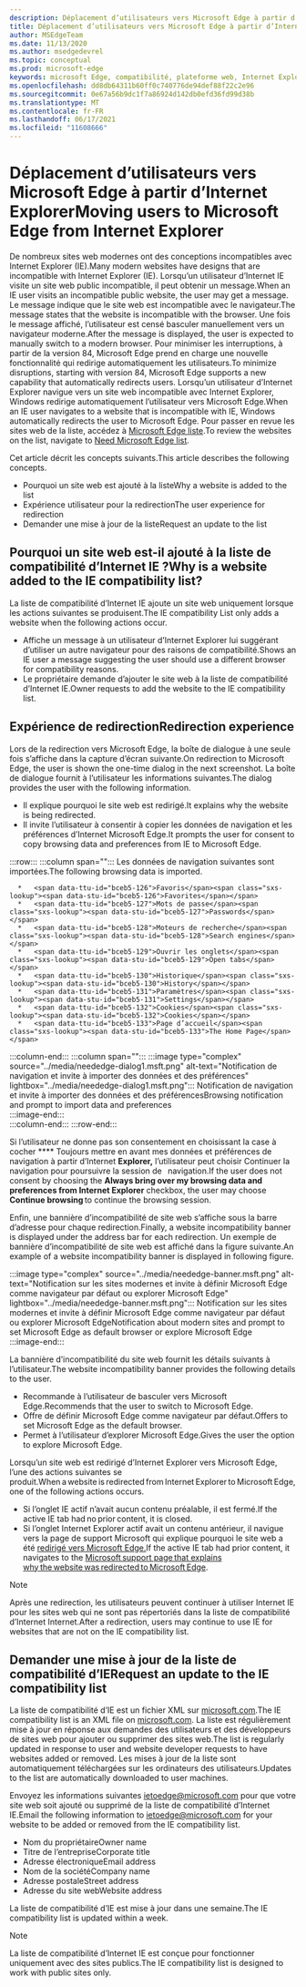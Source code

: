 ```yaml
---
description: Déplacement d’utilisateurs vers Microsoft Edge à partir d’Internet Explorer
title: Déplacement d’utilisateurs vers Microsoft Edge à partir d’Internet Explorer
author: MSEdgeTeam
ms.date: 11/13/2020
ms.author: msedgedevrel
ms.topic: conceptual
ms.prod: microsoft-edge
keywords: microsoft Edge, compatibilité, plateforme web, Internet Explorer
ms.openlocfilehash: dd8db64311b60ff0c740776de94def88f22c2e96
ms.sourcegitcommit: 0e67a56b9dc1f7a86924d142db0efd36fd99d38b
ms.translationtype: MT
ms.contentlocale: fr-FR
ms.lasthandoff: 06/17/2021
ms.locfileid: "11608666"
---
```

# <a name="moving-users-to-microsoft-edge-from-internet-explorer"></a><span data-ttu-id="bceb5-104">Déplacement d’utilisateurs vers Microsoft Edge à partir d’Internet Explorer</span><span class="sxs-lookup"><span data-stu-id="bceb5-104">Moving users to Microsoft Edge from Internet Explorer</span></span>  

<span data-ttu-id="bceb5-105">De nombreux sites web modernes ont des conceptions incompatibles avec Internet Explorer \(IE\).</span><span class="sxs-lookup"><span data-stu-id="bceb5-105">Many modern websites have designs that are incompatible with Internet Explorer \(IE\).</span></span>  <span data-ttu-id="bceb5-106">Lorsqu’un utilisateur d’Internet IE visite un site web public incompatible, il peut obtenir un message.</span><span class="sxs-lookup"><span data-stu-id="bceb5-106">When an IE user visits an incompatible public website, the user may get a message.</span></span>  <span data-ttu-id="bceb5-107">Le message indique que le site web est incompatible avec le navigateur.</span><span class="sxs-lookup"><span data-stu-id="bceb5-107">The message states that the website is incompatible with the browser.</span></span>  <span data-ttu-id="bceb5-108">Une fois le message affiché, l’utilisateur est censé basculer manuellement vers un navigateur moderne.</span><span class="sxs-lookup"><span data-stu-id="bceb5-108">After the message is displayed, the user is expected to manually switch to a modern browser.</span></span>  <span data-ttu-id="bceb5-109">Pour minimiser les interruptions, à partir de la version 84, Microsoft Edge prend en charge une nouvelle fonctionnalité qui redirige automatiquement les utilisateurs.</span><span class="sxs-lookup"><span data-stu-id="bceb5-109">To minimize disruptions, starting with version 84, Microsoft Edge supports a new capability that automatically redirects users.</span></span>  <span data-ttu-id="bceb5-110">Lorsqu’un utilisateur d’Internet Explorer navigue vers un site web incompatible avec Internet Explorer, Windows redirige automatiquement l’utilisateur vers Microsoft Edge.</span><span class="sxs-lookup"><span data-stu-id="bceb5-110">When an IE user navigates to a website that is incompatible with IE, Windows automatically redirects the user to Microsoft Edge.</span></span>  <span data-ttu-id="bceb5-111">Pour passer en revue les sites web de la liste, accédez à [Microsoft Edge liste][MicrosoftEdgeNeededgeV1].</span><span class="sxs-lookup"><span data-stu-id="bceb5-111">To review the websites on the list, navigate to [Need Microsoft Edge list][MicrosoftEdgeNeededgeV1].</span></span>

<span data-ttu-id="bceb5-112">Cet article décrit les concepts suivants.</span><span class="sxs-lookup"><span data-stu-id="bceb5-112">This article describes the following concepts.</span></span>  

*   <span data-ttu-id="bceb5-113">Pourquoi un site web est ajouté à la liste</span><span class="sxs-lookup"><span data-stu-id="bceb5-113">Why a website is added to the list</span></span>  
*   <span data-ttu-id="bceb5-114">Expérience utilisateur pour la redirection</span><span class="sxs-lookup"><span data-stu-id="bceb5-114">The user experience for redirection</span></span>  
*   <span data-ttu-id="bceb5-115">Demander une mise à jour de la liste</span><span class="sxs-lookup"><span data-stu-id="bceb5-115">Request an update to the list</span></span>  
    
## <a name="why-is-a-website-added-to-the-ie-compatibility-list"></a><span data-ttu-id="bceb5-116">Pourquoi un site web est-il ajouté à la liste de compatibilité d’Internet IE ?</span><span class="sxs-lookup"><span data-stu-id="bceb5-116">Why is a website added to the IE compatibility list?</span></span>  

<span data-ttu-id="bceb5-117">La liste de compatibilité d’Internet IE ajoute un site web uniquement lorsque les actions suivantes se produisent.</span><span class="sxs-lookup"><span data-stu-id="bceb5-117">The IE compatibility List only adds a website when the following actions occur.</span></span>  

*   <span data-ttu-id="bceb5-118">Affiche un message à un utilisateur d’Internet Explorer lui suggérant d’utiliser un autre navigateur pour des raisons de compatibilité.</span><span class="sxs-lookup"><span data-stu-id="bceb5-118">Shows an IE user a message suggesting the user should use a different browser for compatibility reasons.</span></span>  
*   <span data-ttu-id="bceb5-119">Le propriétaire demande d’ajouter le site web à la liste de compatibilité d’Internet IE.</span><span class="sxs-lookup"><span data-stu-id="bceb5-119">Owner requests to add the website to the IE compatibility list.</span></span>  

## <a name="redirection-experience"></a><span data-ttu-id="bceb5-120">Expérience de redirection</span><span class="sxs-lookup"><span data-stu-id="bceb5-120">Redirection experience</span></span>

<span data-ttu-id="bceb5-121">Lors de la redirection vers Microsoft Edge, la boîte de dialogue à une seule fois s’affiche dans la capture d’écran suivante.</span><span class="sxs-lookup"><span data-stu-id="bceb5-121">On redirection to Microsoft Edge, the user is shown the one-time dialog in the next screenshot.</span></span>  <span data-ttu-id="bceb5-122">La boîte de dialogue fournit à l’utilisateur les informations suivantes.</span><span class="sxs-lookup"><span data-stu-id="bceb5-122">The dialog provides the user with the following information.</span></span>  

*   <span data-ttu-id="bceb5-123">Il explique pourquoi le site web est redirigé.</span><span class="sxs-lookup"><span data-stu-id="bceb5-123">It explains why the website is being redirected.</span></span>  
*   <span data-ttu-id="bceb5-124">Il invite l’utilisateur à consentir à copier les données de navigation et les préférences d’Internet Microsoft Edge.</span><span class="sxs-lookup"><span data-stu-id="bceb5-124">It prompts the user for consent to copy browsing data and preferences from IE to Microsoft Edge.</span></span>  

:::row:::
   :::column span="":::
      <span data-ttu-id="bceb5-125">Les données de navigation suivantes sont importées.</span><span class="sxs-lookup"><span data-stu-id="bceb5-125">The following browsing data is imported.</span></span>  
      
      *   <span data-ttu-id="bceb5-126">Favoris</span><span class="sxs-lookup"><span data-stu-id="bceb5-126">Favorites</span></span>  
      *   <span data-ttu-id="bceb5-127">Mots de passe</span><span class="sxs-lookup"><span data-stu-id="bceb5-127">Passwords</span></span>  
      *   <span data-ttu-id="bceb5-128">Moteurs de recherche</span><span class="sxs-lookup"><span data-stu-id="bceb5-128">Search engines</span></span>  
      *   <span data-ttu-id="bceb5-129">Ouvrir les onglets</span><span class="sxs-lookup"><span data-stu-id="bceb5-129">Open tabs</span></span>  
      *   <span data-ttu-id="bceb5-130">Historique</span><span class="sxs-lookup"><span data-stu-id="bceb5-130">History</span></span>  
      *   <span data-ttu-id="bceb5-131">Paramètres</span><span class="sxs-lookup"><span data-stu-id="bceb5-131">Settings</span></span>  
      *   <span data-ttu-id="bceb5-132">Cookies</span><span class="sxs-lookup"><span data-stu-id="bceb5-132">Cookies</span></span>  
      *   <span data-ttu-id="bceb5-133">Page d’accueil</span><span class="sxs-lookup"><span data-stu-id="bceb5-133">The Home Page</span></span>  
   :::column-end:::
   :::column span="":::
      :::image type="complex" source="../media/neededge-dialog1.msft.png" alt-text="Notification de navigation et invite à importer des données et des préférences" lightbox="../media/neededge-dialog1.msft.png":::
         <span data-ttu-id="bceb5-135">Notification de navigation et invite à importer des données et des préférences</span><span class="sxs-lookup"><span data-stu-id="bceb5-135">Browsing notification and prompt to import data and preferences</span></span>  
      :::image-end:::  
   :::column-end:::
:::row-end:::

<span data-ttu-id="bceb5-136">Si l’utilisateur ne donne pas son consentement en choisissant la case à cocher \*\*\*\* Toujours mettre en avant mes données et préférences de navigation à partir d’Internet **Explorer,** l’utilisateur peut choisir Continuer la navigation pour poursuivre la session de   navigation.</span><span class="sxs-lookup"><span data-stu-id="bceb5-136">If the user does not consent by choosing the **Always bring over my browsing data and preferences from Internet Explorer** checkbox, the user may choose **Continue browsing** to continue the browsing session.</span></span>  

<span data-ttu-id="bceb5-137">Enfin, une bannière d’incompatibilité de site web s’affiche sous la barre d’adresse pour chaque redirection.</span><span class="sxs-lookup"><span data-stu-id="bceb5-137">Finally, a website incompatibility banner is displayed under the address bar for each redirection.</span></span>  <span data-ttu-id="bceb5-138">Un exemple de bannière d’incompatibilité de site web est affiché dans la figure suivante.</span><span class="sxs-lookup"><span data-stu-id="bceb5-138">An example of a website incompatibility banner is displayed in following figure.</span></span>

:::image type="complex" source="../media/neededge-banner.msft.png" alt-text="Notification sur les sites modernes et invite à définir Microsoft Edge comme navigateur par défaut ou explorer Microsoft Edge" lightbox="../media/neededge-banner.msft.png":::
   <span data-ttu-id="bceb5-140">Notification sur les sites modernes et invite à définir Microsoft Edge comme navigateur par défaut ou explorer Microsoft Edge</span><span class="sxs-lookup"><span data-stu-id="bceb5-140">Notification about modern sites and prompt to set Microsoft Edge as default browser or explore Microsoft Edge</span></span>  
:::image-end:::

<span data-ttu-id="bceb5-141">La bannière d’incompatibilité du site web fournit les détails suivants à l’utilisateur.</span><span class="sxs-lookup"><span data-stu-id="bceb5-141">The website incompatibility banner provides the following details to the user.</span></span>  

*   <span data-ttu-id="bceb5-142">Recommande à l’utilisateur de basculer vers Microsoft Edge.</span><span class="sxs-lookup"><span data-stu-id="bceb5-142">Recommends that the user to switch to Microsoft Edge.</span></span>  
*   <span data-ttu-id="bceb5-143">Offre de définir Microsoft Edge comme navigateur par défaut.</span><span class="sxs-lookup"><span data-stu-id="bceb5-143">Offers to set Microsoft Edge as the default browser.</span></span>  
*   <span data-ttu-id="bceb5-144">Permet à l’utilisateur d’explorer Microsoft Edge.</span><span class="sxs-lookup"><span data-stu-id="bceb5-144">Gives the user the option to explore Microsoft Edge.</span></span>    
    
<span data-ttu-id="bceb5-145">Lorsqu’un site web est redirigé d’Internet Explorer vers Microsoft Edge, l’une des actions suivantes se produit.</span><span class="sxs-lookup"><span data-stu-id="bceb5-145">When a website is redirected from Internet Explorer to Microsoft Edge, one of the following actions occurs.</span></span>

*   <span data-ttu-id="bceb5-146">Si l’onglet IE actif n’avait aucun contenu préalable, il est fermé.</span><span class="sxs-lookup"><span data-stu-id="bceb5-146">If the active IE tab had no prior content, it is closed.</span></span>  
*   <span data-ttu-id="bceb5-147">Si l’onglet Internet Explorer actif avait un contenu antérieur, il navigue vers la page de support Microsoft qui explique pourquoi le site web a été [redirigé vers Microsoft Edge.][MicrosoftSupportOfficeTheWebsiteYouWereTryingToReachDoesntWorkWithInternetExplorer]</span><span class="sxs-lookup"><span data-stu-id="bceb5-147">If the active IE tab had prior content, it navigates to the [Microsoft support page that explains why the website was redirected to Microsoft Edge][MicrosoftSupportOfficeTheWebsiteYouWereTryingToReachDoesntWorkWithInternetExplorer].</span></span>  

> [!NOTE]
> <span data-ttu-id="bceb5-148">Après une redirection, les utilisateurs peuvent continuer à utiliser Internet IE pour les sites web qui ne sont pas répertoriés dans la liste de compatibilité d’Internet Internet.</span><span class="sxs-lookup"><span data-stu-id="bceb5-148">After a redirection, users may continue to use IE for websites that are not on the IE compatibility list.</span></span>  

## <a name="request-an-update-to-the-ie-compatibility-list"></a><span data-ttu-id="bceb5-149">Demander une mise à jour de la liste de compatibilité d’IE</span><span class="sxs-lookup"><span data-stu-id="bceb5-149">Request an update to the IE compatibility list</span></span>  

<span data-ttu-id="bceb5-150">La liste de compatibilité d’IE est un fichier XML sur [microsoft.com][MicrosoftOfficialHome].</span><span class="sxs-lookup"><span data-stu-id="bceb5-150">The IE compatibility list is an XML file on [microsoft.com][MicrosoftOfficialHome].</span></span>  <span data-ttu-id="bceb5-151">La liste est régulièrement mise à jour en réponse aux demandes des utilisateurs et des développeurs de sites web pour ajouter ou supprimer des sites web.</span><span class="sxs-lookup"><span data-stu-id="bceb5-151">The list is regularly updated in response to user and website developer requests to have websites added or removed.</span></span>  <span data-ttu-id="bceb5-152">Les mises à jour de la liste sont automatiquement téléchargées sur les ordinateurs des utilisateurs.</span><span class="sxs-lookup"><span data-stu-id="bceb5-152">Updates to the list are automatically downloaded to user machines.</span></span>  

<span data-ttu-id="bceb5-153">Envoyez les informations suivantes [ietoedge@microsoft.com][MailtoMicrosoftIetoedge] pour que votre site web soit ajouté ou supprimé de la liste de compatibilité d’Internet IE.</span><span class="sxs-lookup"><span data-stu-id="bceb5-153">Email the following information to [ietoedge@microsoft.com][MailtoMicrosoftIetoedge] for your website to be added or removed from the IE compatibility list.</span></span>    

*   <span data-ttu-id="bceb5-154">Nom du propriétaire</span><span class="sxs-lookup"><span data-stu-id="bceb5-154">Owner name</span></span>  
*   <span data-ttu-id="bceb5-155">Titre de l’entreprise</span><span class="sxs-lookup"><span data-stu-id="bceb5-155">Corporate title</span></span>  
*   <span data-ttu-id="bceb5-156">Adresse électronique</span><span class="sxs-lookup"><span data-stu-id="bceb5-156">Email address</span></span>  
*   <span data-ttu-id="bceb5-157">Nom de la société</span><span class="sxs-lookup"><span data-stu-id="bceb5-157">Company name</span></span>  
*   <span data-ttu-id="bceb5-158">Adresse postale</span><span class="sxs-lookup"><span data-stu-id="bceb5-158">Street address</span></span>  
*   <span data-ttu-id="bceb5-159">Adresse du site web</span><span class="sxs-lookup"><span data-stu-id="bceb5-159">Website address</span></span>  
    
<span data-ttu-id="bceb5-160">La liste de compatibilité d’IE est mise à jour dans une semaine.</span><span class="sxs-lookup"><span data-stu-id="bceb5-160">The IE compatibility list is updated within a week.</span></span>

> [!NOTE]
> <span data-ttu-id="bceb5-161">La liste de compatibilité d’Internet IE est conçue pour fonctionner uniquement avec des sites publics.</span><span class="sxs-lookup"><span data-stu-id="bceb5-161">The IE compatibility list is designed to work with public sites only.</span></span>  

<!-- links -->  

[MailtoMicrosoftIetoedge]: mailto:ietoedge@microsoft.com "Envoyer un courrier électronique à ietoedge@microsoft.com"  

[MicrosoftOfficialHome]: https://www.microsoft.com "Accueil officiel Microsoft"  

[MicrosoftEdgeNeededgeV1]:  https://edge.microsoft.com/neededge/v1 "Besoin Microsoft Edge liste xml v1 | Microsoft Edge"  

[MicrosoftSupportOfficeTheWebsiteYouWereTryingToReachDoesntWorkWithInternetExplorer]: https://support.microsoft.com/office/the-website-you-were-trying-to-reach-doesn-t-work-with-internet-explorer-8f5fc675-cd47-414c-9535-12821ddfc554 "Le site web que vous tentiez d’atteindre ne fonctionne pas avec Internet Explorer | Microsoft Office Prise en charge"  
